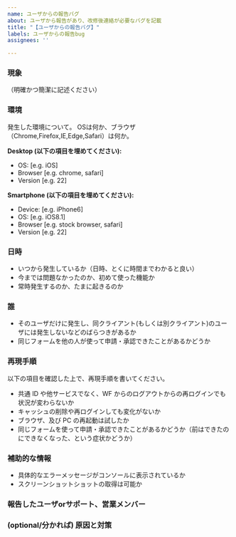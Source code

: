 ```yaml
---
name: ユーザからの報告バグ
about: ユーザから報告があり、改修後連絡が必要なバグを記載
title: "【ユーザからの報告バグ】"
labels: ユーザからの報告bug
assignees: ''

---
```


### 現象
（明確かつ簡潔に記述ください）

### 環境
発生した環境について。
OSは何か、ブラウザ（Chrome,Firefox,IE,Edge,Safari）は何か。

**Desktop (以下の項目を埋めてください):**
 - OS: [e.g. iOS]
 - Browser [e.g. chrome, safari]
 - Version [e.g. 22]

**Smartphone (以下の項目を埋めてください):**
 - Device: [e.g. iPhone6]
 - OS: [e.g. iOS8.1]
 - Browser [e.g. stock browser, safari]
 - Version [e.g. 22]

### 日時
- いつから発生しているか（日時、とくに時間までわかると良い）
- 今までは問題なかったのか、初めて使った機能か
- 常時発生するのか、たまに起きるのか

### 誰
- そのユーザだけに発生し、同クライアント(もしくは別クライアント)のユーザには発生しないなどのばらつきがあるか
- 同じフォームを他の人が使って申請・承認できたことがあるかどうか

### 再現手順
以下の項目を確認した上で、再現手順を書いてください。
- 共通 ID や他サービスでなく、WF からのログアウトからの再ログインでも状況が変わらないか
- キャッシュの削除や再ログインしても変化がないか
- ブラウザ、及び PC の再起動は試したか
- 同じフォームを使って申請・承認できたことがあるかどうか（前はできたのにできなくなった、という症状かどうか）

### 補助的な情報
- 具体的なエラーメッセージがコンソールに表示されているか
- スクリーンショットショットの取得は可能か

### 報告したユーザorサポート、営業メンバー

### (optional/分かれば) 原因と対策
